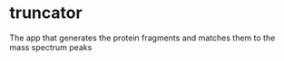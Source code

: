 # truncator
The app that generates the protein fragments and matches them to the mass spectrum peaks
